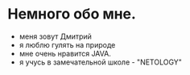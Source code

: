 #                    Немного обо мне.

- меня зовут Дмитрий 
- я люблю гулять на природе
- мне очень нравится JAVA.
- я учусь в замечательной школе - "NETOLOGY"

